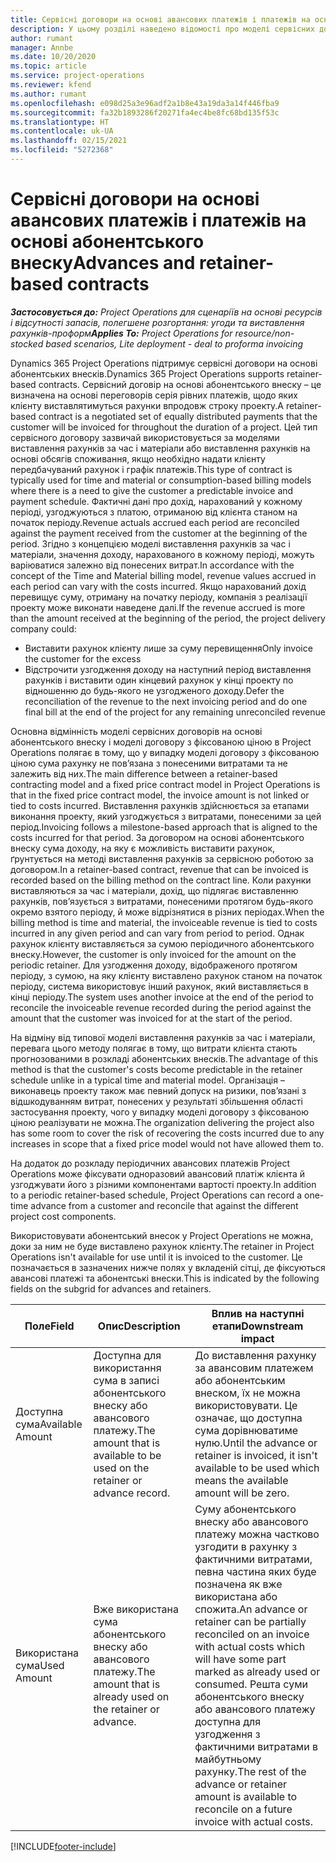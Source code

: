 ```yaml
---
title: Сервісні договори на основі авансових платежів і платежів на основі абонентського внеску
description: У цьому розділі наведено відомості про моделі сервісних договорів на основі абонентського внеску і аванси в Project Operations.
author: rumant
manager: Annbe
ms.date: 10/20/2020
ms.topic: article
ms.service: project-operations
ms.reviewer: kfend
ms.author: rumant
ms.openlocfilehash: e098d25a3e96adf2a1b8e43a19da3a14f446fba9
ms.sourcegitcommit: fa32b1893286f20271fa4ec4be8fc68bd135f53c
ms.translationtype: HT
ms.contentlocale: uk-UA
ms.lasthandoff: 02/15/2021
ms.locfileid: "5272368"
---
```

# <a name="advances-and-retainer-based-contracts"></a><span data-ttu-id="62604-103">Сервісні договори на основі авансових платежів і платежів на основі абонентського внеску</span><span class="sxs-lookup"><span data-stu-id="62604-103">Advances and retainer-based contracts</span></span>


<span data-ttu-id="62604-104">_**Застосовується до:** Project Operations для сценаріїв на основі ресурсів і відсутності запасів, полегшене розгортання: угоди та виставлення рахунків-проформ_</span><span class="sxs-lookup"><span data-stu-id="62604-104">_**Applies To:** Project Operations for resource/non-stocked based scenarios, Lite deployment - deal to proforma invoicing_</span></span>

<span data-ttu-id="62604-105">Dynamics 365 Project Operations підтримує сервісні договори на основі абонентських внесків.</span><span class="sxs-lookup"><span data-stu-id="62604-105">Dynamics 365 Project Operations supports retainer-based contracts.</span></span> <span data-ttu-id="62604-106">Сервісний договір на основі абонентського внеску – це визначена на основі переговорів серія рівних платежів, щодо яких клієнту виставлятимуться рахунки впродовж строку проекту.</span><span class="sxs-lookup"><span data-stu-id="62604-106">A retainer-based contract is a negotiated set of equally distributed payments that the customer will be invoiced for throughout the duration of a project.</span></span> <span data-ttu-id="62604-107">Цей тип сервісного договору зазвичай використовується за моделями виставлення рахунків за час і матеріали або виставлення рахунків на основі обсягів споживання, якщо необхідно надати клієнту передбачуваний рахунок і графік платежів.</span><span class="sxs-lookup"><span data-stu-id="62604-107">This type of contract is typically used for time and material or consumption-based billing models where there is a need to give the customer a predictable invoice and payment schedule.</span></span> <span data-ttu-id="62604-108">Фактичні дані про дохід, нарахований у кожному періоді, узгоджуються з платою, отриманою від клієнта станом на початок періоду.</span><span class="sxs-lookup"><span data-stu-id="62604-108">Revenue actuals accrued each period are reconciled against the payment received from the customer at the beginning of the period.</span></span> <span data-ttu-id="62604-109">Згідно з концепцією моделі виставлення рахунків за час і матеріали, значення доходу, нарахованого в кожному періоді, можуть варіюватися залежно від понесених витрат.</span><span class="sxs-lookup"><span data-stu-id="62604-109">In accordance with the concept of the Time and Material billing model, revenue values accrued in each period can vary with the costs incurred.</span></span> <span data-ttu-id="62604-110">Якщо нарахований дохід перевищує суму, отриману на початку періоду, компанія з реалізації проекту може виконати наведене далі.</span><span class="sxs-lookup"><span data-stu-id="62604-110">If the revenue accrued is more than the amount received at the beginning of the period, the project delivery company could:</span></span>

- <span data-ttu-id="62604-111">Виставити рахунок клієнту лише за суму перевищення</span><span class="sxs-lookup"><span data-stu-id="62604-111">Only invoice the customer for the excess</span></span> 
- <span data-ttu-id="62604-112">Відстрочити узгодження доходу на наступний період виставлення рахунків і виставити один кінцевий рахунок у кінці проекту по відношенню до будь-якого не узгодженого доходу.</span><span class="sxs-lookup"><span data-stu-id="62604-112">Defer the reconciliation of the revenue to the next invoicing period and do one final bill at the end of the project for any remaining unreconciled revenue</span></span>

<span data-ttu-id="62604-113">Основна відмінність моделі сервісних договорів на основі абонентського внеску і моделі договору з фіксованою ціною в Project Operations полягає в тому, що у випадку моделі договору з фіксованою ціною сума рахунку не пов’язана з понесеними витратами та не залежить від них.</span><span class="sxs-lookup"><span data-stu-id="62604-113">The main difference between a retainer-based contracting model and a fixed price contract model in Project Operations is that in the fixed price contract model, the invoice amount is not linked or tied to costs incurred.</span></span> <span data-ttu-id="62604-114">Виставлення рахунків здійснюється за етапами виконання проекту, який узгоджується з витратами, понесеними за цей період.</span><span class="sxs-lookup"><span data-stu-id="62604-114">Invoicing follows a milestone-based approach that is aligned to the costs incurred for that period.</span></span> <span data-ttu-id="62604-115">За договором на основі абонентського внеску сума доходу, на яку є можливість виставити рахунок, ґрунтується на методі виставлення рахунків за сервісною роботою за договором.</span><span class="sxs-lookup"><span data-stu-id="62604-115">In a retainer-based contract, revenue that can be invoiced is recorded based on the billing method on the contract line.</span></span> <span data-ttu-id="62604-116">Коли рахунки виставляються за час і матеріали, дохід, що підлягає виставленню рахунків, пов’язується з витратами, понесеними протягом будь-якого окремо взятого періоду, й може відрізнятися в різних періодах.</span><span class="sxs-lookup"><span data-stu-id="62604-116">When the billing method is time and material, the invoiceable revenue is tied to costs incurred in any given period and can vary from period to period.</span></span> <span data-ttu-id="62604-117">Однак рахунок клієнту виставляється за сумою періодичного абонентського внеску.</span><span class="sxs-lookup"><span data-stu-id="62604-117">However, the customer is only invoiced for the amount on the periodic retainer.</span></span> <span data-ttu-id="62604-118">Для узгодження доходу, відображеного протягом періоду, з сумою, на яку клієнту виставлено рахунок станом на початок періоду, система використовує інший рахунок, який виставляється в кінці періоду.</span><span class="sxs-lookup"><span data-stu-id="62604-118">The system uses another invoice at the end of the period to reconcile the invoiceable revenue recorded during the period against the amount that the customer was invoiced for at the start of the period.</span></span>

<span data-ttu-id="62604-119">На відміну від типової моделі виставлення рахунків за час і матеріали, перевага цього методу полягає в тому, що витрати клієнта стають прогнозованими в розкладі абонентських внесків.</span><span class="sxs-lookup"><span data-stu-id="62604-119">The advantage of this method is that the customer's costs become predictable in the retainer schedule unlike in a typical time and material model.</span></span> <span data-ttu-id="62604-120">Організація – виконавець проекту також має певний допуск на ризики, пов’язані з відшкодуванням витрат, понесених у результаті збільшення області застосування проекту, чого у випадку моделі договору з фіксованою ціною реалізувати не можна.</span><span class="sxs-lookup"><span data-stu-id="62604-120">The organization delivering the project also has some room to cover the risk of recovering the costs incurred due to any increases in scope that a fixed price model would not have allowed them to.</span></span>

<span data-ttu-id="62604-121">На додаток до розкладу періодичних авансових платежів Project Operations може фіксувати одноразовий авансовий платіж клієнта й узгоджувати його з різними компонентами вартості проекту.</span><span class="sxs-lookup"><span data-stu-id="62604-121">In addition to a periodic retainer-based schedule, Project Operations can record a one-time advance from a customer and reconcile that against the different project cost components.</span></span>

<span data-ttu-id="62604-122">Використовувати абонентський внесок у Project Operations не можна, доки за ним не буде виставлено рахунок клієнту.</span><span class="sxs-lookup"><span data-stu-id="62604-122">The retainer in Project Operations isn't available for use until it is invoiced to the customer.</span></span> <span data-ttu-id="62604-123">Це позначається в зазначених нижче полях у вкладеній сітці, де фіксуються авансові платежі та абонентські внески.</span><span class="sxs-lookup"><span data-stu-id="62604-123">This is indicated by the following fields on the subgrid for advances and retainers.</span></span>

| <span data-ttu-id="62604-124">Поле</span><span class="sxs-lookup"><span data-stu-id="62604-124">Field</span></span> | <span data-ttu-id="62604-125">Опис</span><span class="sxs-lookup"><span data-stu-id="62604-125">Description</span></span> | <span data-ttu-id="62604-126">Вплив на наступні етапи</span><span class="sxs-lookup"><span data-stu-id="62604-126">Downstream impact</span></span> |
| --- | --- | --- |
| <span data-ttu-id="62604-127">Доступна сума</span><span class="sxs-lookup"><span data-stu-id="62604-127">Available Amount</span></span> | <span data-ttu-id="62604-128">Доступна для використання сума в записі абонентського внеску або авансового платежу.</span><span class="sxs-lookup"><span data-stu-id="62604-128">The amount that is available to be used on the retainer or advance record.</span></span> | <span data-ttu-id="62604-129">До виставлення рахунку за авансовим платежем або абонентським внеском, їх не можна використовувати. Це означає, що доступна сума дорівнюватиме нулю.</span><span class="sxs-lookup"><span data-stu-id="62604-129">Until the advance or retainer is invoiced, it isn't available to be used which means the available amount will be zero.</span></span> |
| <span data-ttu-id="62604-130">Використана сума</span><span class="sxs-lookup"><span data-stu-id="62604-130">Used Amount</span></span> | <span data-ttu-id="62604-131">Вже використана сума абонентського внеску або авансового платежу.</span><span class="sxs-lookup"><span data-stu-id="62604-131">The amount that is already used on the retainer or advance.</span></span> | <span data-ttu-id="62604-132">Суму абонентського внеску або авансового платежу можна частково узгодити в рахунку з фактичними витратами, певна частина яких буде позначена як вже використана або спожита.</span><span class="sxs-lookup"><span data-stu-id="62604-132">An advance or retainer can be partially reconciled on an invoice with actual costs which will have some part marked as already used or consumed.</span></span> <span data-ttu-id="62604-133">Решта суми абонентського внеску або авансового платежу доступна для узгодження з фактичними витратами в майбутньому рахунку.</span><span class="sxs-lookup"><span data-stu-id="62604-133">The rest of the advance or retainer amount is available to reconcile on a future invoice with actual costs.</span></span> |


[!INCLUDE[footer-include](../../includes/footer-banner.md)]